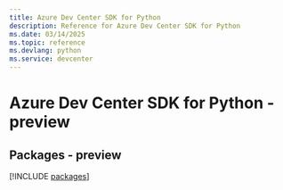 ```yaml
---
title: Azure Dev Center SDK for Python
description: Reference for Azure Dev Center SDK for Python
ms.date: 03/14/2025
ms.topic: reference
ms.devlang: python
ms.service: devcenter
---
```

# Azure Dev Center SDK for Python - preview
## Packages - preview
[!INCLUDE [packages](dev-center-index.md)]